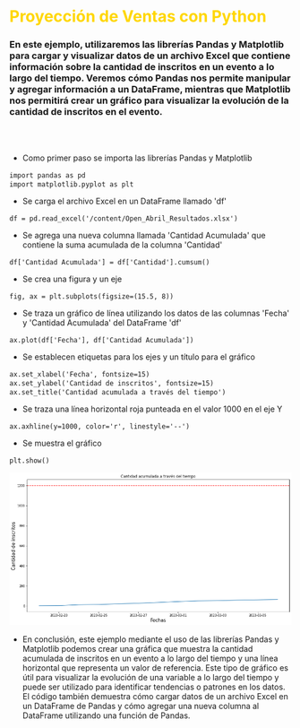 # <span style="color:gold">Proyección de Ventas con Python</span>

### En este ejemplo, utilizaremos las librerías Pandas y Matplotlib para cargar y visualizar datos de un archivo Excel que contiene información sobre la cantidad de inscritos en un evento a lo largo del tiempo. Veremos cómo Pandas nos permite manipular y agregar información a un DataFrame, mientras que Matplotlib nos permitirá crear un gráfico para visualizar la evolución de la cantidad de inscritos en el evento. ###
<br><br>



-   Como primer paso se importa las librerías Pandas y Matplotlib
```
import pandas as pd                    
import matplotlib.pyplot as plt  
```


- Se carga el archivo Excel en un DataFrame llamado 'df'
```
df = pd.read_excel('/content/Open_Abril_Resultados.xlsx')
```





- Se agrega una nueva columna llamada 'Cantidad Acumulada' que contiene la suma acumulada de la columna 'Cantidad'
```
df['Cantidad Acumulada'] = df['Cantidad'].cumsum()
```


- Se crea una figura y un eje
```
fig, ax = plt.subplots(figsize=(15.5, 8))
```



- Se traza un gráfico de línea utilizando los datos de las columnas 'Fecha' y 'Cantidad Acumulada' del DataFrame 'df'
```
ax.plot(df['Fecha'], df['Cantidad Acumulada'])
```

- Se establecen etiquetas para los ejes y un título para el gráfico
```
ax.set_xlabel('Fecha', fontsize=15)
ax.set_ylabel('Cantidad de inscritos', fontsize=15)
ax.set_title('Cantidad acumulada a través del tiempo')
```

- Se traza una línea horizontal roja punteada en el valor 1000 en el eje Y
```
ax.axhline(y=1000, color='r', linestyle='--')
```

- Se muestra el gráfico

```
plt.show()
```

![GRAFICA](py.png)


- En conclusión, este ejemplo mediante el uso de las librerías Pandas y Matplotlib podemos crear una gráfica que muestra la cantidad acumulada de inscritos en un evento a lo largo del tiempo y una línea horizontal que representa un valor de referencia. Este tipo de gráfico es útil para visualizar la evolución de una variable a lo largo del tiempo y puede ser utilizado para identificar tendencias o patrones en los datos. El código también demuestra cómo cargar datos de un archivo Excel en un DataFrame de Pandas y cómo agregar una nueva columna al DataFrame utilizando una función de Pandas.

